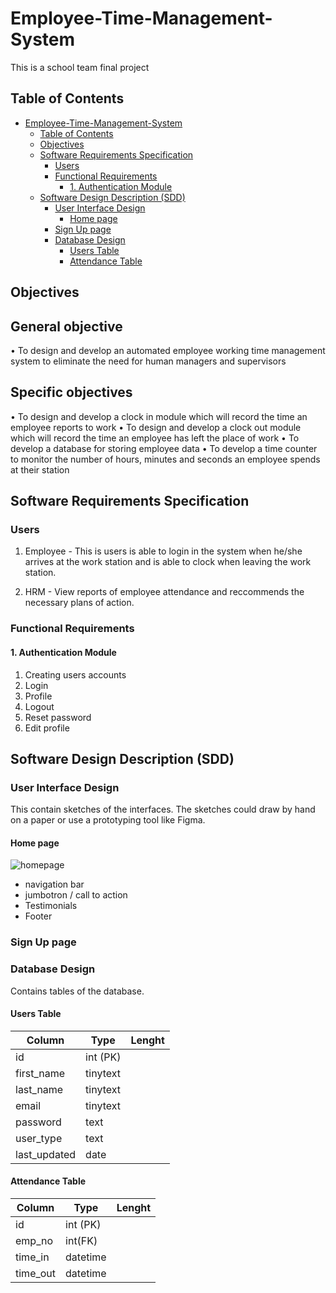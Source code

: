 # Employee-Time-Management-System

This is a school team final project

## Table of Contents

- [Employee-Time-Management-System](#employee-time-management-system)
  - [Table of Contents](#table-of-contents)
  - [Objectives](#objectives)
  - [Software Requirements Specification](#software-requirements-specification)
    - [Users](#users)
    - [Functional Requirements](#functional-requirements)
      - [1. Authentication Module](#1-authentication-module)
  - [Software Design Description (SDD)](#software-design-description-sdd)
    - [User Interface Design](#user-interface-design)
      - [Home page](#home-page)
    - [Sign Up page](#sign-up-page)
    - [Database Design](#database-design)
      - [Users Table](#users-table)
      - [Attendance Table](#attendance-table)

## Objectives
## General objective
•	To design and develop an automated employee working time management system to eliminate the need for human managers and supervisors
## Specific objectives
•	To design and develop a clock in module which will record the time an employee reports to work
•	To design and develop a clock out module which will record the time an employee has left the place of work
•	To develop a database for storing employee data 
•	To develop a time counter to monitor the number of hours, minutes and seconds an employee spends at their station

## Software Requirements Specification

### Users

1. Employee - This is users is able to login in the system when he/she arrives at the work station and is able to clock when leaving the work station.

1. HRM - View reports of employee attendance and reccommends the necessary plans of action.

### Functional Requirements

#### 1. Authentication Module

1. Creating users accounts
2. Login
3. Profile
4. Logout
5. Reset password
6. Edit profile

## Software Design Description (SDD)

### User Interface Design

This contain sketches of the interfaces. The sketches could draw by hand on a paper or use a prototyping tool like Figma.

#### Home page

![homepage](documentaion/images/homepage.png)

- navigation bar
- jumbotron / call to action
- Testimonials
- Footer

### Sign Up page

### Database Design

Contains tables of the database.

#### Users Table

| Column       | Type     | Lenght |
| ------------ | -------- | ------ |
| id           | int (PK) |
| first_name   | tinytext |
| last_name    | tinytext |
| email        | tinytext |
| password     | text     |
| user_type    | text     |
| last_updated | date     |

#### Attendance Table

| Column   | Type     | Lenght |
| -------- | -------- | ------ |
| id       | int (PK) |
| emp_no   | int(FK)  |
| time_in  | datetime |
| time_out | datetime |
